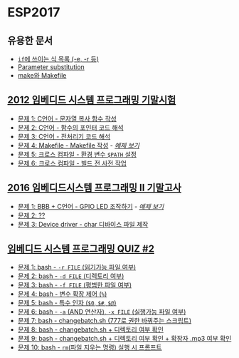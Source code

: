 <!-- Author: Jongmin Kim <jmkim@pukyong.ac.kr> -->
# ESP2017
<!-- Notice:
    이 문서는 Markdown 문서입니다.

    Markdown reader (Chrome extension)
        - 다운로드 URL: https://chrome.google.com/webstore/detail/markdown-reader/gpoigdifkoadgajcincpilkjmejcaanc?utm_source=chrome-app-launcher-info-dialog
        - 설치 후 chrome://extensions/ 에서 "Allow access to file URLs"에 체크하세요.
        - 설치가 끝나면 Chrome으로 이 문서를 열어주세요.
-->

## 유용한 문서
- [`if`에 쓰이는 식 목록 (-e, -r 등)](http://tldp.org/LDP/Bash-Beginners-Guide/html/sect_07_01.html)
- [Parameter substitution](http://www.tldp.org/LDP/abs/html/parameter-substitution.html)
- [make와 Makefile]( http://bowbowbow.tistory.com/12 )

## [2012 임베디드 시스템 프로그래밍 기말시험]( https://github.com/kdzlvaids/esp2017/blob/master/exam/solution-2012-final.md#2012-임베디드-시스템-프로그래밍-기말시험 )
- [문제 1: C언어 - 문자열 복사 함수 작성]( https://github.com/kdzlvaids/esp2017/blob/master/exam/solution-2012-final.md#문제-1 )
- [문제 2: C언어 - 함수의 포인터 코드 해석]( https://github.com/kdzlvaids/esp2017/blob/master/exam/solution-2012-final.md#문제-2 )
- [문제 3: C언어 - 전처리기 코드 해석]( https://github.com/kdzlvaids/esp2017/blob/master/exam/solution-2012-final.md#문제-3 )
- [문제 4: Makefile - Makefile 작성]( https://github.com/kdzlvaids/esp2017/blob/master/exam/solution-2012-final.md#문제-4 ) - *[예제 보기]( https://github.com/kdzlvaids/esp2017/tree/master/examples/Makefile%20%EC%9E%91%EC%84%B1 )*
- [문제 5: 크로스 컴파일 - 환경 변수 `$PATH` 설정]( https://github.com/kdzlvaids/esp2017/blob/master/exam/solution-2012-final.md#문제-5 )
- [문제 6: 크로스 컴파일 - 빌드 전 사전 작업]( https://github.com/kdzlvaids/esp2017/blob/master/exam/solution-2012-final.md#문제-6 )

## [2016 임베디드시스템 프로그래밍 II 기말고사]( https://github.com/kdzlvaids/esp2017/blob/master/exam/solution-2016-final.md#2016-임베디드시스템-프로그래밍-ii-기말고사 )
- [문제 1: BBB + C언어 - GPIO LED 조작하기]( https://github.com/kdzlvaids/esp2017/blob/master/exam/solution-2016-final.md#문제-1 ) - *[예제 보기]( https://github.com/kdzlvaids/esp2017/tree/master/examples/BBB%20LED%20%EC%A0%90%EB%A9%B8 )*
- [문제 2: ??]( https://github.com/kdzlvaids/esp2017/blob/master/exam/solution-2016-final.md#문제-2 )
- [문제 3: Device driver - char 디바이스 파일 제작]( https://github.com/kdzlvaids/esp2017/blob/master/exam/solution-2016-final.md#문제-3 )

## [임베디드 시스템 프로그래밍 QUIZ #2]( https://github.com/kdzlvaids/esp2017/blob/master/exam/solution-bash-quiz.md#임베디드-시스템-프로그래밍-quiz-2 )
- [문제 1: bash - `-r FILE` (읽기가능 파일 여부)]( https://github.com/kdzlvaids/esp2017/blob/master/exam/solution-bash-quiz.md#문제-1 )
- [문제 2: bash - `-d FILE` (디렉토리 여부)]( https://github.com/kdzlvaids/esp2017/blob/master/exam/solution-bash-quiz.md#문제-2 )
- [문제 3: bash - `-f FILE` (평범한 파일 여부)]( https://github.com/kdzlvaids/esp2017/blob/master/exam/solution-bash-quiz.md#문제-3 )
- [문제 4: bash - 변수 확장 제어 (`%`)]( https://github.com/kdzlvaids/esp2017/blob/master/exam/solution-bash-quiz.md#문제-4 )
- [문제 5: bash - 특수 인자 (`$0`, `$#`, `$@`)]( https://github.com/kdzlvaids/esp2017/blob/master/exam/solution-bash-quiz.md#문제-5 )
- [문제 6: bash - `-a` (AND 연산자), `-x FILE` (실행가능 파일 여부)]( https://github.com/kdzlvaids/esp2017/blob/master/exam/solution-bash-quiz.md#문제-6 )
- [문제 7: bash - changebatch.sh (777로 권한 바꿔주는 스크립트)]( https://github.com/kdzlvaids/esp2017/blob/master/exam/solution-bash-quiz.md#문제-7 )
- [문제 8: bash - changebatch.sh + 디렉토리 여부 확인]( https://github.com/kdzlvaids/esp2017/blob/master/exam/solution-bash-quiz.md#문제-8 )
- [문제 9: bash - changebatch.sh + 디렉토리 여부 확인 + 확장자 .mp3 여부 확인]( https://github.com/kdzlvaids/esp2017/blob/master/exam/solution-bash-quiz.md#문제-9 )
- [문제 10: bash - `rm`(파일 지우는 명령) 실행 시 프롬프트]( https://github.com/kdzlvaids/esp2017/blob/master/exam/solution-bash-quiz.md#문제-10 )
